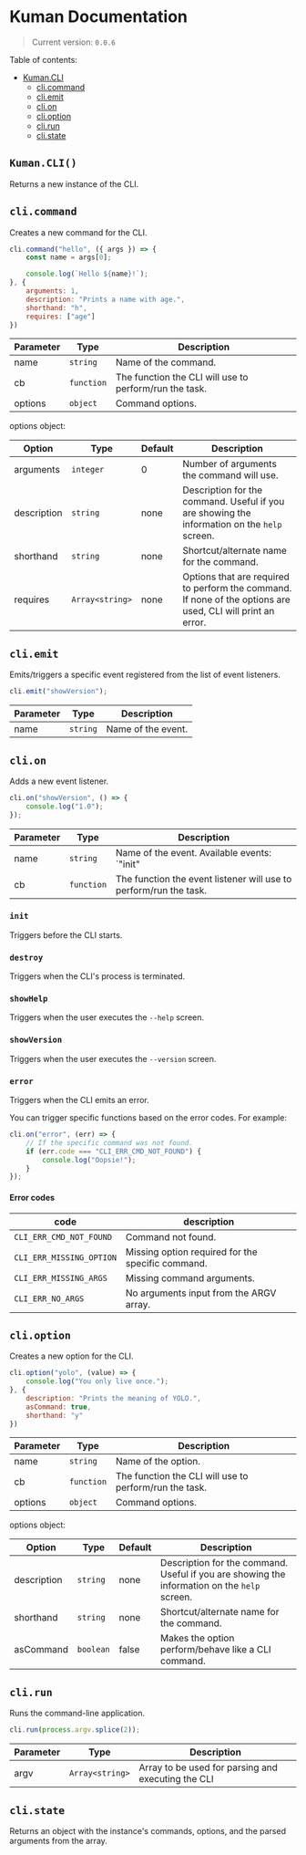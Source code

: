 # Kuman Documentation
> Current version: `0.0.6`

Table of contents:
- [Kuman.CLI](#Kuman.CLI)
    - [cli.command](#cli.command)
    - [cli.emit](#cli.emit)
    - [cli.on](#cli.on)
    - [cli.option](#cli.option)
    - [cli.run](#cli.run)
    - [cli.state](#cli.state)

## `Kuman.CLI()`
Returns a new instance of the CLI.

## `cli.command`
Creates a new command for the CLI.
```js
cli.command("hello", ({ args }) => {
    const name = args[0];

    console.log(`Hello ${name}!`);
}, {
    arguments: 1,
    description: "Prints a name with age.",
    shorthand: "h",
    requires: ["age"]
})
```

| Parameter |  Type  | Description |
|-----------|--------|-------------|
|name       |`string`| Name of the command.|
|cb         |`function`| The function the CLI will use to perform/run the task.|
|options    |`object`| Command options.|

options object:

| Option  |   Type  | Default | Description |
|---------|---------|---------|-------------|
|arguments|`integer`|0|Number of arguments the command will use. |
|description|`string`|none|Description for the command. Useful if you are showing the information on the `help` screen.|
|shorthand|`string`|none|Shortcut/alternate name for the command.|
|requires|`Array<string>`|none| Options that are required to perform the command. If none of the options are used, CLI will print an error.|

## `cli.emit`
Emits/triggers a specific event registered from the list of event listeners.
```js
cli.emit("showVersion");
```

| Parameter |  Type  | Description |
|-----------|--------|-------------|
|name       |`string`| Name of the event.|


## `cli.on`
Adds a new event listener.
```js
cli.on("showVersion", () => {
    console.log("1.0");
});
```

| Parameter |  Type  | Description |
|-----------|--------|-------------|
|name       |`string`| Name of the event. Available events: `"init" | "showHelp" | "showVersion" | "error"`|
|cb         |`function`| The function the event listener will use to perform/run the task.|

### `init`
Triggers before the CLI starts.

### `destroy`
Triggers when the CLI's process is terminated.

### `showHelp`
Triggers when the user executes the `--help` screen.

### `showVersion`
Triggers when the user executes the `--version` screen.

### `error`
Triggers when the CLI emits an error. 

You can trigger specific functions based on the error codes. For example:
```js
cli.on("error", (err) => {
    // If the specific command was not found.
    if (err.code === "CLI_ERR_CMD_NOT_FOUND") {
        console.log("Oopsie!");
    }
});
```
#### Error codes
|code|description|
|----|-----------|
|`CLI_ERR_CMD_NOT_FOUND`|Command not found.|
|`CLI_ERR_MISSING_OPTION`|Missing option required for the specific command.|
|`CLI_ERR_MISSING_ARGS`|Missing command arguments.|
|`CLI_ERR_NO_ARGS`|No arguments input from the ARGV array.|


## `cli.option`
Creates a new option for the CLI.
```js
cli.option("yolo", (value) => {
    console.log("You only live once.");
}, {
    description: "Prints the meaning of YOLO.",
    asCommand: true,
    shorthand: "y"
})
```

| Parameter |  Type  | Description |
|-----------|--------|-------------|
|name       |`string`| Name of the option.|
|cb         |`function`| The function the CLI will use to perform/run the task.|
|options    |`object`| Command options.|

options object:

| Option  |   Type  | Default | Description |
|---------|---------|---------|-------------|
|description|`string`|none|Description for the command. Useful if you are showing the information on the `help` screen.|
|shorthand|`string`|none|Shortcut/alternate name for the command.|
|asCommand|`boolean`|false|Makes the option perform/behave like a CLI command.|

## `cli.run`
Runs the command-line application.

```js
cli.run(process.argv.splice(2));
```

| Parameter |  Type  | Description |
|-----------|--------|-------------|
|argv       |`Array<string>`|Array to be used for parsing and executing the CLI|

## `cli.state`
Returns an object with the instance's commands, options, and the parsed arguments from the array.
